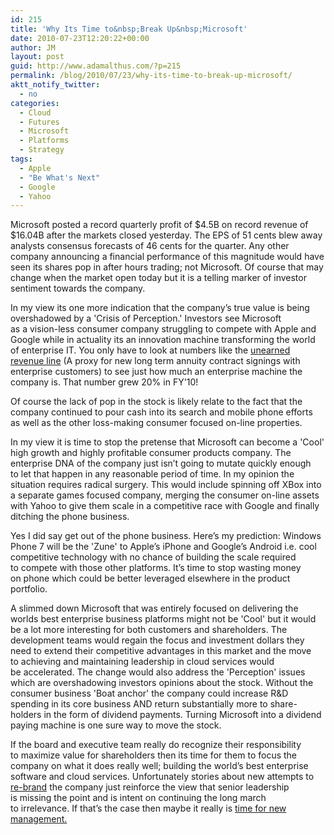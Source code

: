```yaml
---
id: 215
title: 'Why Its Time to&nbsp;Break Up&nbsp;Microsoft'
date: 2010-07-23T12:20:22+00:00
author: JM
layout: post
guid: http://www.adamalthus.com/?p=215
permalink: /blog/2010/07/23/why-its-time-to-break-up-microsoft/
aktt_notify_twitter:
  - no
categories:
  - Cloud
  - Futures
  - Microsoft
  - Platforms
  - Strategy
tags:
  - Apple
  - "Be What's Next"
  - Google
  - Yahoo
---
```

Microsoft posted a&nbsp;record quarterly profit of $4.5B on&nbsp;record revenue of $16.04B after the markets closed yesterday. The EPS of&nbsp;51 cents blew away analysts consensus forecasts of&nbsp;46 cents for the quarter. Any other company announcing a&nbsp;financial performance of&nbsp;this magnitude would have seen its shares pop in&nbsp;after hours trading; not Microsoft. Of&nbsp;course that may change when the market open today but it&nbsp;is a&nbsp;telling marker of&nbsp;investor sentiment towards the company.

In&nbsp;my&nbsp;view its one more indication that the company&rsquo;s true value is&nbsp;being overshadowed by a 'Crisis of&nbsp;Perception.' Investors see Microsoft as&nbsp;a&nbsp;vision-less consumer company struggling to&nbsp;compete with Apple and Google while in&nbsp;actuality its an&nbsp;innovation machine transforming the world of&nbsp;enterprise&nbsp;IT. You only have to&nbsp;look at&nbsp;numbers like the <a title="Microsoft Quarterly Earnings" href="http://www.microsoft.com/msft/earnings/fy10/earn_rel_q4_10.mspx" target="_blank">unearned revenue line</a> (A&nbsp;proxy for new long term annuity contract signings with enterprise customers) to&nbsp;see just how much an&nbsp;enterprise machine the company&nbsp;is. That number grew 20% in&nbsp;FY'10!

Of&nbsp;course the lack of&nbsp;pop in&nbsp;the stock is&nbsp;likely relate to&nbsp;the fact that the company continued to&nbsp;pour cash into its search and mobile phone efforts as&nbsp;well as&nbsp;the other loss-making consumer focused on-line properties.

In&nbsp;my&nbsp;view it&nbsp;is&nbsp;time to&nbsp;stop the pretense that Microsoft can become a 'Cool' high growth and highly profitable consumer products company. The enterprise DNA of&nbsp;the company just isn&rsquo;t going to&nbsp;mutate quickly enough to&nbsp;let that happen in&nbsp;any reasonable period of&nbsp;time. In&nbsp;my&nbsp;opinion the situation requires radical surgery. This would include spinning off XBox into a&nbsp;separate games focused company, merging the consumer on-line assets with Yahoo to&nbsp;give them scale in&nbsp;a&nbsp;competitive race with Google and finally ditching the phone business.

Yes I&nbsp;did say get out of&nbsp;the phone business. Here&rsquo;s my&nbsp;prediction: Windows Phone 7 will be&nbsp;the 'Zune' to&nbsp;Apple&rsquo;s iPhone and Google&rsquo;s Android i.e. cool competitive technology with no&nbsp;chance of&nbsp;building the scale required to&nbsp;compete with those other platforms. It&rsquo;s time to&nbsp;stop wasting money on&nbsp;phone which could be&nbsp;better leveraged elsewhere in&nbsp;the product portfolio.

A&nbsp;slimmed down Microsoft that was entirely focused on&nbsp;delivering the worlds best enterprise business platforms might not be 'Cool' but it&nbsp;would be&nbsp;a&nbsp;lot more interesting for both customers and shareholders. The development teams would regain the focus and investment dollars they need to&nbsp;extend their competitive advantages in&nbsp;this market and the move to&nbsp;achieving and maintaining leadership in&nbsp;cloud services would be&nbsp;accelerated. The change would also address the 'Perception' issues which are overshadowing investors opinions about the stock. Without the consumer business 'Boat anchor' the company could increase R&D spending in&nbsp;its core business AND return substantially more to&nbsp;share-holders in&nbsp;the form of&nbsp;dividend payments. Turning Microsoft into a&nbsp;dividend paying machine is&nbsp;one sure way to&nbsp;move the stock.

If&nbsp;the board and executive team really do&nbsp;recognize their responsibility to&nbsp;maximize value for shareholders then its time for them to&nbsp;focus the company on&nbsp;what it&nbsp;does really well; building the world&rsquo;s best enterprise software and cloud services. Unfortunately stories about new attempts to <a title="Be What's Next" href="http://blog.seattlepi.com/microsoft/archives/215449.asp" target="_blank">re-brand</a> the company just reinforce the view that senior leadership is&nbsp;missing the point and is&nbsp;intent on&nbsp;continuing the long march to&nbsp;irrelevance. If&nbsp;that&rsquo;s the case then maybe it&nbsp;really is <a title="Coup Brewing at Microsoft?" href="http://www.businessinsider.com/a-coup-brews-at-microsoft-2010-7" target="_blank">time for new management.</a>